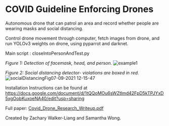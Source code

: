 <h1>COVID Guideline Enforcing Drones</h1>

Autonomous drone that can patrol an area and record whether people are wearing masks and social distancing. 

Control drone movement through computer, fetch images from drone, and run YOLOv3 weights on drone, using pyparrot and darknet.

Main script : closeIntoPersonAndTest.py

<i> Figure 1: Detection of facemask, head, and person. </i>
![example1](https://user-images.githubusercontent.com/59025886/171525936-fedf9886-dce0-4021-b323-87f599a7b5de.png)

<i> Figure 2: Social distancing detector- violations are boxed in red. </i>
![socialDistancingFig07-09-2021 12-15-47](https://user-images.githubusercontent.com/59025886/171526086-eeaa7083-0582-4f09-b0cf-51fd7a79286b.png)



Installation Instructions can be found at https://docs.google.com/document/d/1tQQoMOu6sWZtlmd42FpD5kTPJYxD5xgOobKuxoeNA40/edit?usp=sharing


Full paper: [Covid_Drone_Research_Writeup.pdf](https://github.com/des1gnerw1tch/droneVisionAndControl/files/8819693/Covid_Drone_Research_Writeup.pdf)

Created by Zachary Walker-Liang and Samantha Wong.
